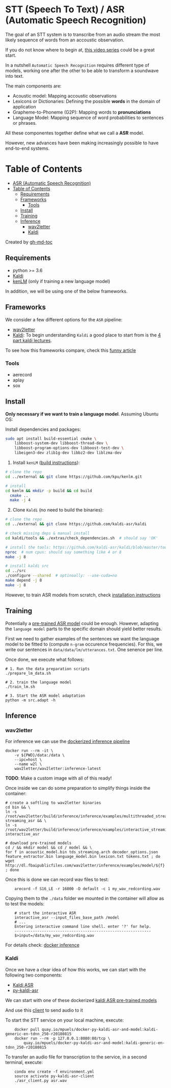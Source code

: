 # STT (Speech To Text) / ASR (Automatic Speech Recognition)


The goal of an STT system is to transcribe from an audio stream the most likely
sequence of words from an accoustic observation.


If you do not know where to begin at,
[this video series](https://www.youtube.com/watch?v=i9Gn2QYrYpo) could be a great start.

In a nutshell `Automatic Speech Recognition` requires different type of models,
working one after the other to be able to transform a soundwave into text.

The main components are:

- Acoustic model: Mapping accoustic observations
- Lexicons or Dictionaries: Defining the possible **words** in the domain of application
- Grapheme-to-Phoneme (G2P): Mapping words to **pronunciations**
- Language Model: Mapping sequence of word probabilities to sentences or phrases.

All these componentes together define what we call a **ASR** model.

However, new advances have been making increasingly possible to have end-to-end
systems.


Table of Contents
=================

   * [ASR (Automatic Speech Recognition)](#asr-automatic-speech-recognition)
   * [Table of Contents](#table-of-contents)
      * [Requirements](#requirements)
      * [Frameworks](#frameworks)
         * [Tools](#tools)
      * [Install](#install)
      * [Training](#training)
      * [Inference](#inference)
         * [wav2letter](#wav2letter)
         * [Kaldi](#kaldi)

Created by [gh-md-toc](https://github.com/ekalinin/github-markdown-toc)


## Requirements

- python >= 3.6
- [Kaldi](https://github.com/kaldi-asr/kaldi)
- [kenLM](https://github.com/kpu/kenlm) (only if training a new language model)

In addition, we will be using one of the below frameworks.

## Frameworks

We consider a few different options for the `ASR` pipeline:

* [wav2letter](https://github.com/facebookresearch/wav2letter/)
* [Kaldi](https://kaldi-asr.org/): To begin understanding `Kaldi` a good place
    to start from is the
    [4 part kaldi lectures](https://sites.google.com/site/dpovey/kaldi-lectures).

To see how this frameworks compare, check this
[funny article](https://mc.ai/how-fast-is-facebooks-end-to-end-speech-recognition-toolkit/)

### Tools

* aerecord
* aplay
* sox


## Install

**Only necessary if we want to train a language model**.
Assuming Ubuntu OS:

Install dependencies and packages:
```bash
sudo apt install build-essential cmake \
    libboost-system-dev libboost-thread-dev \
    libboost-program-options-dev libboost-test-dev \
    libeigen3-dev zlib1g-dev libbz2-dev liblzma-dev
```

1. Install `kenLM` ([build instructions](https://github.com/kpu/kenlm/blob/master/BUILDING)):

```bash
# clone the repo
cd ../external && git clone https://github.com/kpu/kenlm.git

# install
cd kenlm && mkdir -p build && cd build
  cmake ..
  make -j 4

```

2. Clone `Kaldi` (no need to build the binaries):

```bash
# clone the repo
cd ../external && git clone https://github.com/kaldi-asr/kaldi

# check missing deps & manual install
cd kaldi/tools && ./extras/check_dependencies.sh  # should say 'OK'

# install the tools: https://github.com/kaldi-asr/kaldi/blob/master/tools/INSTALL
nproc  # num cpus: should say something like 4 or 8
make -j 8

# install kaldi src
cd ../src
./configure --shared  # optinoally: --use-cuda=no
make depend -j 8
make -j 8
```

However, to train ASR models from scratch, check
[installation instructions](https://github.com/kaldi-asr/kaldi/blob/master/INSTALL)


## Training

Potentially a [pre-trained ASR model](https://kaldi-asr.org/models.html)
could be enough. However, adapting the `language model` parts to the specific
domain should yield better results.

First we need to gather examples of the sentences we want the language model
to be fitted to (compute `n-gram` occurence frequencies). For this, we write
our sentences in `data/data/lm/utterances.txt`. One senence per line.

Once done, we execute what follows:

```
# 1. Run the data preparation scripts
./prepare_lm_data.sh

# 2. train the language model
./train_lm.sh

# 3. Start the ASR model adaptation
python -m src.adapt -h
```


## Inference

### wav2letter

For inference we can use the
[dockerized inference pipeline](https://github.com/facebookresearch/wav2letter/wiki/Building-Running-with-Docker)

```
docker run --rm -it \
    -v ${PWD}/data:/data \
    --ipc=host \
    --name w2l \
    wav2letter/wav2letter:inference-latest
```

**TODO**: Make a custom image with all of this ready!

Once inside we can do some preparation to simplify things inside the container:

```
# create a softling to wav2letter binaries
cd bin && \
ln -s /root/wav2letter/build/inference/inference/examples/multithreaded_streaming_asr_example streaming_asr && \
ln -s /root/wav2letter/build/inference/inference/examples/interactive_streaming_asr_example interactive_asr

# download pre-trained models
cd / && mkdir model && cd / model && \
for f in acoustic_model.bin tds_streaming.arch decoder_options.json feature_extractor.bin language_model.bin lexicon.txt tokens.txt ; do wget http://dl.fbaipublicfiles.com/wav2letter/inference/examples/model/${f} ; done

```

Once this is done we can record wav files to test:

```
    arecord -f S16_LE -r 16000 -D default -c 1 my_wav_redcording.wav
```

Copying them to the `./data` folder we mounted in the container will allow
as to test the models:

```
    # start the interactive ASR
    interactive_asr --input_files_base_path /model
    # ...
    Entering interactive command line shell. enter '?' for help.
    ------------------------------------------------------------
    $>input=/data/my_wav_redcording.wav

```



For details check:
[docker inference](https://github.com/facebookresearch/wav2letter/wiki/Inference-Run-Examples#Quickly-run-Streaming-ASR-Examples-using-Docker)



### Kaldi


Once we have a clear idea of how this works, we can start with the following two components:

 * [Kaldi ASR](https://github.com/kaldi-asr/kaldi)
 * [py-kaldi-asr](https://github.com/gooofy/py-kaldi-asr)

We can start with one of these dockerized
[kaldi ASR pre-trained models](https://quay.io/repository/mpuels/docker-py-kaldi-asr-and-model?tab=tags)

And use this [client](https://github.com/mpuels/docker-py-kaldi-asr-and-model)
to send audio to it

To start the STT service on your local machine, execute:
```
    docker pull quay.io/mpuels/docker-py-kaldi-asr-and-model:kaldi-generic-en-tdnn_250-r20180815
    docker run --rm -p 127.0.0.1:8080:80/tcp \
        quay.io/mpuels/docker-py-kaldi-asr-and-model:kaldi-generic-en-tdnn_250-r20180815
```

To transfer an audio file for transcription to the service, in a second
terminal, execute:
```
    conda env create -f environment.yml
    source activate py-kaldi-asr-client
    ./asr_client.py asr.wav
```


